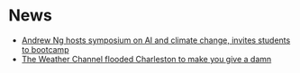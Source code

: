# News

* [Andrew Ng hosts symposium on AI and climate change, invites students to bootcamp](https://www.stanforddaily.com/2019/04/09/andrew-ng-hosts-symposium-on-climate-change-ai/?fbclid=IwAR2UkUFraOJN3v-tQu8E1aoAipy8zPnK5HncsR40Vv2brdJwrIGIXs3NHJk)
* [The Weather Channel flooded Charleston to make you give a damn](https://www.wired.com/story/weather-channel-climate-change-immersive-mixed-reality/)